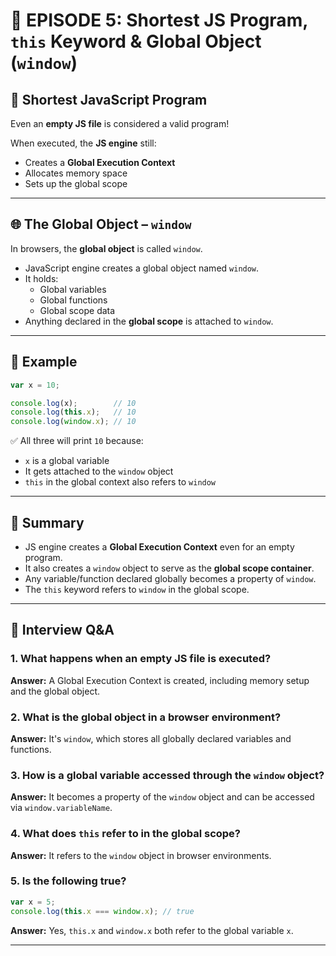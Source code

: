 # 📘 EPISODE 5: Shortest JS Program, `this` Keyword & Global Object (`window`)

## 🚀 Shortest JavaScript Program

Even an **empty JS file** is considered a valid program!

When executed, the **JS engine** still:
- Creates a **Global Execution Context**
- Allocates memory space
- Sets up the global scope

---

## 🌐 The Global Object – `window`

In browsers, the **global object** is called `window`.

- JavaScript engine creates a global object named `window`.
- It holds:
  - Global variables
  - Global functions
  - Global scope data
- Anything declared in the **global scope** is attached to `window`.

---

## 🧪 Example

```js
var x = 10;

console.log(x);        // 10
console.log(this.x);   // 10
console.log(window.x); // 10
```

✅ All three will print `10` because:
- `x` is a global variable
- It gets attached to the `window` object
- `this` in the global context also refers to `window`

---

## 🧠 Summary

- JS engine creates a **Global Execution Context** even for an empty program.
- It also creates a `window` object to serve as the **global scope container**.
- Any variable/function declared globally becomes a property of `window`.
- The `this` keyword refers to `window` in the global scope.

---

## 💬 Interview Q&A

### 1. What happens when an empty JS file is executed?
**Answer:** A Global Execution Context is created, including memory setup and the global object.

### 2. What is the global object in a browser environment?
**Answer:** It's `window`, which stores all globally declared variables and functions.

### 3. How is a global variable accessed through the `window` object?
**Answer:** It becomes a property of the `window` object and can be accessed via `window.variableName`.

### 4. What does `this` refer to in the global scope?
**Answer:** It refers to the `window` object in browser environments.

### 5. Is the following true?
```js
var x = 5;
console.log(this.x === window.x); // true
```
**Answer:** Yes, `this.x` and `window.x` both refer to the global variable `x`.

---
